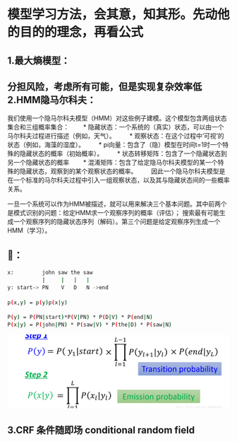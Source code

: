 模型学习方法，会其意，知其形。先动他的目的的理念，再看公式
=================
1.最大熵模型：
---------------
  分担风险，考虑所有可能，但是实现复杂效率低
2.HMM隐马尔科夫：
--------------
  我们使用一个隐马尔科夫模型（HMM）对这些例子建模。这个模型包含两组状态集合和三组概率集合：
　　* 隐藏状态：一个系统的（真实）状态，可以由一个马尔科夫过程进行描述（例如，天气）。
　　* 观察状态：在这个过程中‘可视’的状态（例如，海藻的湿度）。
　　* pi向量：包含了（隐）模型在时间t=1时一个特殊的隐藏状态的概率（初始概率）。
　　* 状态转移矩阵：包含了一个隐藏状态到另一个隐藏状态的概率
　　* 混淆矩阵：包含了给定隐马尔科夫模型的某一个特殊的隐藏状态，观察到的某个观察状态的概率。
　　因此一个隐马尔科夫模型是在一个标准的马尔科夫过程中引入一组观察状态，以及其与隐藏状态间的一些概率关系。
  
   一旦一个系统可以作为HMM被描述，就可以用来解决三个基本问题。其中前两个是模式识别的问题：给定HMM求一个观察序列的概率（评估）；
   搜索最有可能生成一个观察序列的隐藏状态序列（解码）。第三个问题是给定观察序列生成一个HMM（学习）。
   
   
   🌰：
   --------
   ```bash
   x:         john saw the saw
              |     |   |   |
   y: start-> PN    V   D   N ->end
   
   p(x,y) = p(y)p(x|y)
   
   P(y) = P(PN|start)*P(V|PN) * P(D|V) * P(end|N)
   P(x|y) = P(john|PN) * P(saw|V) * P(the|D) * P(saw|N)
   ```
   ![](https://github.com/ehamster/NLP/blob/master/images/Screenshot%202019-03-15%20at%2014.57.36.png)
   
   3.CRF 条件随即场  conditional random field
   ------------------
   
   
